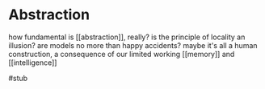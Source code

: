 # Abstraction

how fundamental is [[abstraction]], really? is the principle of locality an illusion? are models no more than happy accidents? maybe it's all a human construction, a consequence of our limited working [[memory]] and [[intelligence]]

#stub
